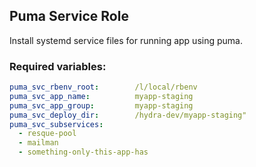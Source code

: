 ## Puma Service Role
Install systemd service files for running app using puma.

### Required variables:

```yaml
puma_svc_rbenv_root:        /l/local/rbenv
puma_svc_app_name:          myapp-staging
puma_svc_app_group:         myapp-staging
puma_svc_deploy_dir:        /hydra-dev/myapp-staging"
puma_svc_subservices:
  - resque-pool
  - mailman
  - something-only-this-app-has
```
